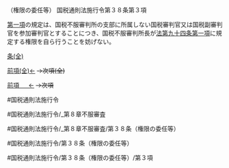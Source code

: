 （権限の委任等）
国税通則法施行令第３８条第３項

[第一項](国税通則法施行＿令＿第３８条第１項)の規定は、国税不服審判所の支部に所属しない国税審判官又は国税副審判官を参加審判官とすることにつき、国税不服審判所長が[法第九十四条第一項](国税通則法＿＿＿＿＿第９４条第１項)に規定する権限を自ら行うことを妨げない。

[条(全)](国税通則法施行＿令＿第３８条_.md)

[前項(全)←](国税通則法施行＿令＿第３８条第２項_.md)  ~~→次項(全)~~

[前項 　 ←](国税通則法施行＿令＿第３８条第２項.md)  ~~→次項~~



#国税通則法施行令

#国税通則法施行令/_第８章不服審査

#国税通則法施行令/_第８章不服審査/第３８条（権限の委任等）

#国税通則法施行令/第３８条（権限の委任等）

#国税通則法施行令/第３８条（権限の委任等）/第３項

